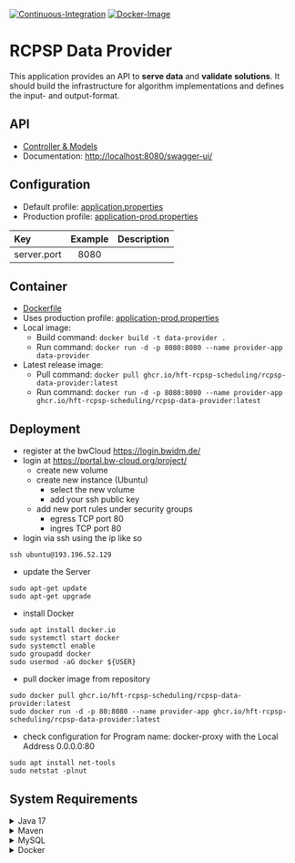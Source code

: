 [![Continuous-Integration](https://github.com/hft-rcpsp-scheduling/rcpsp-data-provider/actions/workflows/ci.yml/badge.svg)](https://github.com/hft-rcpsp-scheduling/rcpsp-data-provider/actions/workflows/ci.yml)
[![Docker-Image](https://github.com/hft-rcpsp-scheduling/rcpsp-data-provider/actions/workflows/docker-image.yml/badge.svg)](https://github.com/hft-rcpsp-scheduling/rcpsp-data-provider/actions/workflows/docker-image.yml)

# RCPSP Data Provider

This application provides an API to __serve data__ and __validate solutions__. It should build the infrastructure for
algorithm implementations and defines the input- and output-format.

## API

* [Controller & Models](src/main/java/com/hft/provider/controller)
* Documentation: [http://localhost:8080/swagger-ui/](http://localhost:8080/swagger-ui/)

## Configuration

* Default profile: [application.properties](src/main/resources/application.properties)
* Production profile: [application-prod.properties](src/main/resources/application-prod.properties)

| Key         | Example | Description |
|:------------|:-------:|:------------|
| server.port |  8080   |             |

## Container

* [Dockerfile](Dockerfile)
* Uses production profile: [application-prod.properties](src/main/resources/application-prod.properties)
* Local image:
  * Build command: `docker build -t data-provider .`
  * Run command: `docker run -d -p 8080:8080 --name provider-app data-provider`
* Latest release image:
  * Pull command: `docker pull ghcr.io/hft-rcpsp-scheduling/rcpsp-data-provider:latest`
  * Run command: `docker run -d -p 8080:8080 --name provider-app ghcr.io/hft-rcpsp-scheduling/rcpsp-data-provider:latest`

## Deployment

* register at the bwCloud https://login.bwidm.de/ 
* login at https://portal.bw-cloud.org/project/
  * create new volume
  * create new instance (Ubuntu) 
    * select the new volume
    * add your ssh public key
  * add new port rules under security groups
    * egress TCP port 80
    * ingres TCP port 80
* login via ssh using the ip like so 
```shell
ssh ubuntu@193.196.52.129
```
* update the Server
```shell
sudo apt-get update
sudo apt-get upgrade
```
* install Docker
```shell
sudo apt install docker.io
sudo systemctl start docker
sudo systemctl enable 
sudo groupadd docker
sudo usermod -aG docker ${USER}
```
* pull docker image from repository
```shell
sudo docker pull ghcr.io/hft-rcpsp-scheduling/rcpsp-data-provider:latest
sudo docker run -d -p 80:8080 --name provider-app ghcr.io/hft-rcpsp-scheduling/rcpsp-data-provider:latest
```
* check configuration for Program name: docker-proxy with the Local Address 0.0.0.0:80
```shell
sudo apt install net-tools
sudo netstat -plnut
```

## System Requirements

<details>
  <summary>Java 17</summary>

1. Download: [Java 17+](https://www.oracle.com/java/technologies/javase/jdk17-archive-downloads.html)
2. Install the executable
3. Set System Environment Variables:
4. New: `JAVA_HOME` = `C:\Program Files\Java\jdk-17`
5. Edit > `PATH` > New: `%JAVA_HOME%\bin`
6. Test command: `java -version`

</details>

<details>
  <summary>Maven</summary>

1. Download: [Maven 3.8.3+](https://maven.apache.org/download.cgi)
2. Unzip it to: `C:\Program Files\maven`
3. Set System Environment Variables:
4. New: `MAVEN_HOME` = `C:\Program Files\maven`
5. Edit > `PATH` > New: `%MAVEN_HOME%\bin`
6. Test command: `mvn -v`

</details>

<details>
  <summary>MySQL</summary>

1. Download: [MySQL 8 Server](https://dev.mysql.com/downloads/installer/)
2. Install the executable
3. Select `Server only`
4. Default `root` password: `password` (not for productive DB!)

</details>

<details>
  <summary>Docker</summary>

1. Download: [Docker Desktop](https://www.docker.com/products/docker-desktop)
2. Install the executable

</details>
